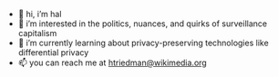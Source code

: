 - 👋 hi, i’m hal
- 👀 i’m interested in the politics, nuances, and quirks of surveillance capitalism
- 🌱 i’m currently learning about privacy-preserving technologies like differential privacy
- 📫 you can reach me at htriedman@wikimedia.org
